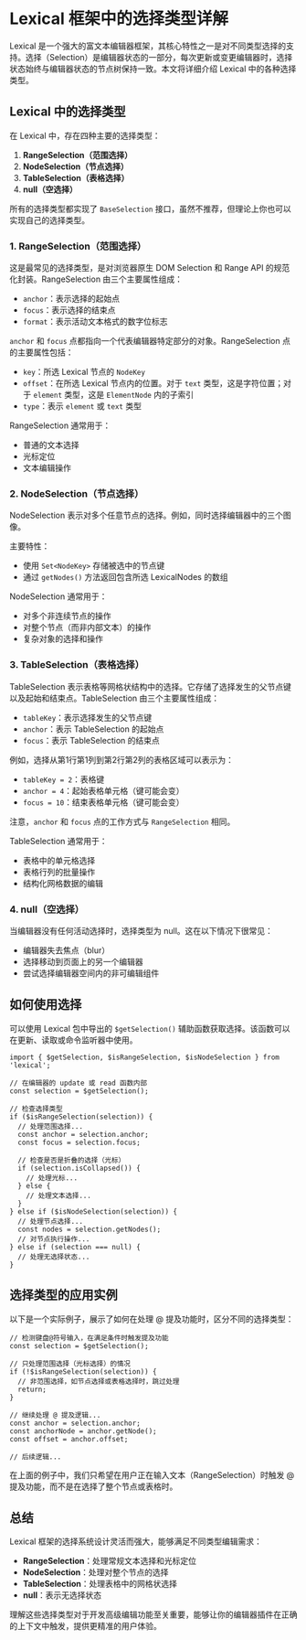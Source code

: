 # Lexical 框架中的选择类型详解

Lexical 是一个强大的富文本编辑器框架，其核心特性之一是对不同类型选择的支持。选择（Selection）是编辑器状态的一部分，每次更新或变更编辑器时，选择状态始终与编辑器状态的节点树保持一致。本文将详细介绍 Lexical 中的各种选择类型。

## Lexical 中的选择类型

在 Lexical 中，存在四种主要的选择类型：

1. **RangeSelection（范围选择）**
2. **NodeSelection（节点选择）**
3. **TableSelection（表格选择）**
4. **null（空选择）**

所有的选择类型都实现了 `BaseSelection` 接口，虽然不推荐，但理论上你也可以实现自己的选择类型。

### 1. RangeSelection（范围选择）

这是最常见的选择类型，是对浏览器原生 DOM Selection 和 Range API 的规范化封装。RangeSelection 由三个主要属性组成：

- `anchor`：表示选择的起始点
- `focus`：表示选择的结束点
- `format`：表示活动文本格式的数字位标志

`anchor` 和 `focus` 点都指向一个代表编辑器特定部分的对象。RangeSelection 点的主要属性包括：

- `key`：所选 Lexical 节点的 `NodeKey`
- `offset`：在所选 Lexical 节点内的位置。对于 `text` 类型，这是字符位置；对于 `element` 类型，这是 `ElementNode` 内的子索引
- `type`：表示 `element` 或 `text` 类型

RangeSelection 通常用于：
- 普通的文本选择
- 光标定位
- 文本编辑操作

### 2. NodeSelection（节点选择）

NodeSelection 表示对多个任意节点的选择。例如，同时选择编辑器中的三个图像。

主要特性：
- 使用 `Set<NodeKey>` 存储被选中的节点键
- 通过 `getNodes()` 方法返回包含所选 LexicalNodes 的数组

NodeSelection 通常用于：
- 对多个非连续节点的操作
- 对整个节点（而非内部文本）的操作
- 复杂对象的选择和操作

### 3. TableSelection（表格选择）

TableSelection 表示表格等网格状结构中的选择。它存储了选择发生的父节点键以及起始和结束点。TableSelection 由三个主要属性组成：

- `tableKey`：表示选择发生的父节点键
- `anchor`：表示 TableSelection 的起始点
- `focus`：表示 TableSelection 的结束点

例如，选择从第1行第1列到第2行第2列的表格区域可以表示为：
- `tableKey = 2`：表格键
- `anchor = 4`：起始表格单元格（键可能会变）
- `focus = 10`：结束表格单元格（键可能会变）

注意，`anchor` 和 `focus` 点的工作方式与 `RangeSelection` 相同。

TableSelection 通常用于：
- 表格中的单元格选择
- 表格行列的批量操作
- 结构化网格数据的编辑

### 4. null（空选择）

当编辑器没有任何活动选择时，选择类型为 null。这在以下情况下很常见：

- 编辑器失去焦点（blur）
- 选择移动到页面上的另一个编辑器
- 尝试选择编辑器空间内的非可编辑组件

## 如何使用选择

可以使用 Lexical 包中导出的 `$getSelection()` 辅助函数获取选择。该函数可以在更新、读取或命令监听器中使用。

```tsx
import { $getSelection, $isRangeSelection, $isNodeSelection } from 'lexical';

// 在编辑器的 update 或 read 函数内部
const selection = $getSelection();

// 检查选择类型
if ($isRangeSelection(selection)) {
  // 处理范围选择...
  const anchor = selection.anchor;
  const focus = selection.focus;
  
  // 检查是否是折叠的选择（光标）
  if (selection.isCollapsed()) {
    // 处理光标...
  } else {
    // 处理文本选择...
  }
} else if ($isNodeSelection(selection)) {
  // 处理节点选择...
  const nodes = selection.getNodes();
  // 对节点执行操作...
} else if (selection === null) {
  // 处理无选择状态...
}
```

## 选择类型的应用实例

以下是一个实际例子，展示了如何在处理 @ 提及功能时，区分不同的选择类型：

```tsx
// 检测键盘@符号输入，在满足条件时触发提及功能
const selection = $getSelection();

// 只处理范围选择（光标选择）的情况
if (!$isRangeSelection(selection)) {
  // 非范围选择，如节点选择或表格选择时，跳过处理
  return;
}

// 继续处理 @ 提及逻辑...
const anchor = selection.anchor;
const anchorNode = anchor.getNode();
const offset = anchor.offset;

// 后续逻辑...
```

在上面的例子中，我们只希望在用户正在输入文本（RangeSelection）时触发 @ 提及功能，而不是在选择了整个节点或表格时。

## 总结

Lexical 框架的选择系统设计灵活而强大，能够满足不同类型编辑需求：

- **RangeSelection**：处理常规文本选择和光标定位
- **NodeSelection**：处理对整个节点的选择
- **TableSelection**：处理表格中的网格状选择
- **null**：表示无选择状态

理解这些选择类型对于开发高级编辑功能至关重要，能够让你的编辑器插件在正确的上下文中触发，提供更精准的用户体验。 